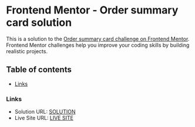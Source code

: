 # Frontend Mentor - Order summary card solution

This is a solution to the [Order summary card challenge on Frontend Mentor](https://www.frontendmentor.io/challenges/order-summary-component-QlPmajDUj). Frontend Mentor challenges help you improve your coding skills by building realistic projects.

## Table of contents

- [Links](#links)

### Links

- Solution URL: [SOLUTION](https://github.com/Jinzero10/Order-card.git)
- Live Site URL: [LIVE SITE](https://your-live-site-url.com)
